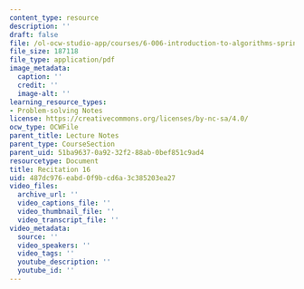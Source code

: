 ```yaml
---
content_type: resource
description: ''
draft: false
file: /ol-ocw-studio-app/courses/6-006-introduction-to-algorithms-spring-2020/487dc976eabd0f9bcd6a3c385203ea27_MIT6_006S20_r16.pdf
file_size: 187118
file_type: application/pdf
image_metadata:
  caption: ''
  credit: ''
  image-alt: ''
learning_resource_types:
- Problem-solving Notes
license: https://creativecommons.org/licenses/by-nc-sa/4.0/
ocw_type: OCWFile
parent_title: Lecture Notes
parent_type: CourseSection
parent_uid: 51ba9637-0a92-32f2-88ab-0bef851c9ad4
resourcetype: Document
title: Recitation 16
uid: 487dc976-eabd-0f9b-cd6a-3c385203ea27
video_files:
  archive_url: ''
  video_captions_file: ''
  video_thumbnail_file: ''
  video_transcript_file: ''
video_metadata:
  source: ''
  video_speakers: ''
  video_tags: ''
  youtube_description: ''
  youtube_id: ''
---
```

